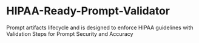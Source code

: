 # HIPAA-Ready-Prompt-Validator
Prompt artifacts lifecycle and is designed to enforce HIPAA guidelines with Validation Steps for Prompt Security and Accuracy
